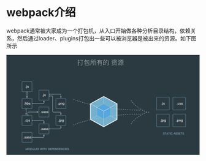 # webpack介绍

webpack通常被大家成为一个打包机，从入口开始做各种分析目录结构，依赖关系，然后通过loader、plugins打包出一些可以被浏览器是被出来的资源。如下图所示

![webpack](./images/webpack.png "webpack")